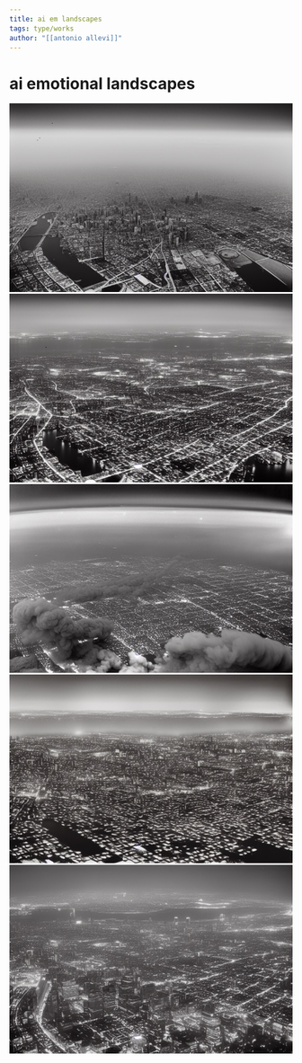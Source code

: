```yaml
---
title: ai em landscapes
tags: type/works
author: "[[antonio allevi]]"
---
```

# ai emotional landscapes

<img src="/assets/1jpeg.jpg">


<img src="/assets/2jpeg.jpg">


<img src="/assets/3jpeg.jpg">


<img src="/assets/4jpeg.jpg">


<img src="/assets/5jpeg.jpg">

